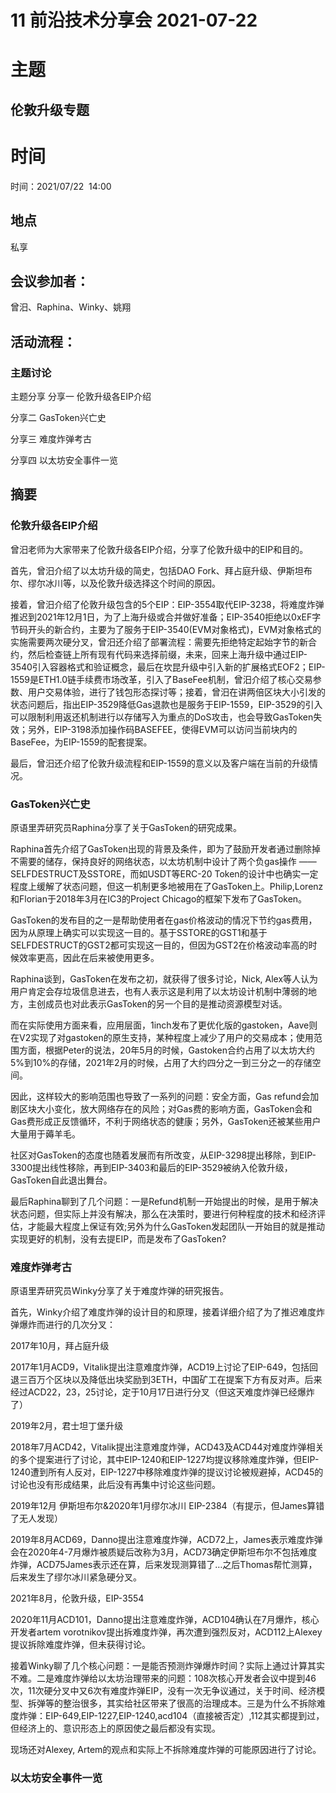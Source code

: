 

# 11 前沿技术分享会 2021-07-22

# 主题

## 伦敦升级专题

# 时间

时间：2021/07/22  14:00

## 地点

私享

## 会议参加者：

曾汨、Raphina、Winky、姚翔

  

## 活动流程：

### 主题讨论
主题分享
分享一 伦敦升级各EIP介绍

分享二 GasToken兴亡史

分享三 难度炸弹考古

分享四 以太坊安全事件一览


## 摘要

### 伦敦升级各EIP介绍
曾汨老师为大家带来了伦敦升级各EIP介绍，分享了伦敦升级中的EIP和目的。

首先，曾汨介绍了以太坊升级的简史，包括DAO Fork、拜占庭升级、伊斯坦布尔、缪尔冰川等，以及伦敦升级选择这个时间的原因。

接着，曾汨介绍了伦敦升级包含的5个EIP：EIP-3554取代EIP-3238，将难度炸弹推迟到2021年12月1日，为了上海升级或合并做好准备；EIP-3540拒绝以0xEF字节码开头的新合约，主要为了服务于EIP-3540(EVM对象格式)，EVM对象格式的实施需要两次硬分叉，曾汨还介绍了部署流程：需要先拒绝特定起始字节的新合约，然后检查链上所有现有代码来选择前缀，未来，回来上海升级中通过EIP-3540引入容器格式和验证概念，最后在坎昆升级中引入新的扩展格式EOF2；EIP-1559是ETH1.0链手续费市场改革，引入了BaseFee机制，曾汨介绍了核心交易参数、用户交易体验，进行了钱包形态探讨等；接着，曾汨在讲两倍区块大小引发的状态问题后，指出EIP-3529降低Gas退款也是服务于EIP-1559，EIP-3529的引入可以限制利用返还机制进行以存储写入为重点的DoS攻击，也会导致GasToken失效；另外，EIP-3198添加操作码BASEFEE，使得EVM可以访问当前块内的BaseFee，为EIP-1559的配套提案。

最后，曾汨还介绍了伦敦升级流程和EIP-1559的意义以及客户端在当前的升级情况。

  

### GasToken兴亡史

原语里弄研究员Raphina分享了关于GasToken的研究成果。

Raphina首先介绍了GasToken出现的背景及条件，即为了鼓励开发者通过删除掉不需要的储存，保持良好的网络状态，以太坊机制中设计了两个负gas操作 —— SELFDESTRUCT及SSTORE，而如USDT等ERC-20 Token的设计中也确实一定程度上缓解了状态问题，但这一机制更多地被用在了GasToken上。Philip,Lorenz和Florian于2018年3月在IC3的Project Chicago的框架下发布了GasToken。

GasToken的发布目的之一是帮助使用者在gas价格波动的情况下节约gas费用，因为从原理上确实可以实现这一目的。基于SSTORE的GST1和基于SELFDESTRUCT的GST2都可实现这一目的，但因为GST2在价格波动率高的时候效率更高，因此在后来被使用更多。

Raphina谈到，GasToken在发布之初，就获得了很多讨论，Nick, Alex等人认为用户肯定会存垃圾信息进去，也有人表示这是利用了以太坊设计机制中薄弱的地方，主创成员也对此表示GasToken的另一个目的是推动资源模型对话。

而在实际使用方面来看，应用层面，1inch发布了更优化版的gastoken，Aave则在V2实现了对gastoken的原生支持，某种程度上减少了用户的交易成本；使用范围方面，根据Peter的说法，20年5月的时候，Gastoken合约占用了以太坊大约5%到10%的存储，2021年2月的时候，占用了大约四分之一到三分之一的存储空间。

因此，这样较大的影响范围也导致了一系列的问题：安全方面，Gas refund会加剧区块大小变化，放大网络存在的风险；对Gas费的影响方面，GasToken会和Gas费形成正反馈循环，不利于网络状态的健康；另外，GasToken还被某些用户大量用于薅羊毛。

社区对GasToken的态度也随着发展而有所改变，从EIP-3298提出移除，到EIP-3300提出线性移除，再到EIP-3403和最后的EIP-3529被纳入伦敦升级，GasToken自此退出舞台。

最后Raphina聊到了几个问题：一是Refund机制一开始提出的时候，是用于解决状态问题，但实际上并没有解决，那么在决策时，要进行何种程度的技术和经济评估，才能最大程度上保证有效;另外为什么GasToken发起团队一开始目的就是推动实现更好的机制，没有去提EIP，而是发布了GasToken?

  

### 难度炸弹考古

原语里弄研究员Winky分享了关于难度炸弹的研究报告。

首先，Winky介绍了难度炸弹的设计目的和原理，接着详细介绍了为了推迟难度炸弹爆炸而进行的几次分叉：

2017年10月，拜占庭升级

2017年1月ACD9，Vitalik提出注意难度炸弹，ACD19上讨论了EIP-649，包括回退三百万个区块以及降低出块奖励到3ETH，中国矿工在提案下方有反对声。后来经过ACD22，23，25讨论，定于10月17日进行分叉（但这天难度炸弹已经爆炸了）

2019年2月，君士坦丁堡升级

2018年7月ACD42，Vitalik提出注意难度炸弹，ACD43及ACD44对难度炸弹相关的多个提案进行了讨论，其中EIP-1240和EIP-1227均提议移除难度炸弹，但EIP-1240遭到所有人反对，EIP-1227中移除难度炸弹的提议讨论被规避掉，ACD45的讨论也没有形成结果，此后没有再集中讨论这些问题。

2019年12月 伊斯坦布尔&2020年1月缪尔冰川 EIP-2384（有提示，但James算错了无人发现）

2019年8月ACD69，Danno提出注意难度炸弹，ACD72上，James表示难度炸弹会在2020年4-7月爆炸被质疑后改称为3月，ACD73确定伊斯坦布尔不包括难度炸弹，ACD75James表示还在算，后来发现测算错了…之后Thomas帮忙测算，后来发生了缪尔冰川紧急硬分叉。

2021年8月，伦敦升级，EIP-3554

2020年11月ACD101，Danno提出注意难度炸弹，ACD104确认在7月爆炸，核心开发者artem vorotnikov提出拆难度炸弹，再次遭到强烈反对，ACD112上Alexey提议拆除难度炸弹，但未获得讨论。


接着Winky聊了几个核心问题：一是能否预测炸弹爆炸时间？实际上通过计算其实不难。二是难度炸弹给以太坊治理带来的问题：108次核心开发者会议中提到46次，11次硬分叉中又6次有难度炸弹EIP，没有一次无争议通过，关于时间、经济模型、拆弹等的整治很多，其实给社区带来了很高的治理成本。三是为什么不拆除难度炸弹：EIP-649,EIP-1227,EIP-1240,acd104（直接被否定）,112其实都提到过，但经济上的、意识形态上的原因使之最后都没有实现。

  

现场还对Alexey, Artem的观点和实际上不拆除难度炸弹的可能原因进行了讨论。

  

  

### 以太坊安全事件一览

